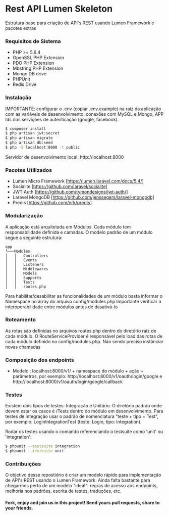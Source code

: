 # Rest API Lumen Skeleton
Estrutura base para criação de API's REST usando Lumen Framework e pacotes extras
 
### Requisitos de Sistema

- PHP >= 5.6.4
- OpenSSL PHP Extension
- PDO PHP Extension
- Mbstring PHP Extension
- Mongo DB drive
- PHPUnit
- Redis Drive

### Instalação

IMPORTANTE: configurar o .env (copiar .env.example) na raiz da aplicação com as variáveis de desenvolvimento: conexões com MySQL e Mongo, APP Ids dos servições de autenticação (google, facebook).

```sh
$ composer install
$ php artisan jwt:secret
$ php artisan migrate
$ php artisan db:seed
$ php -S localhost:8000 -t public
```

Servidor de desenvolvimento local: http://localhost:8000

### Pacotes Utilizados

- Lumen Micro Framework [https://lumen.laravel.com/docs/5.4/]
- Socialite [https://github.com/laravel/socialite]
- JWT Auth [https://github.com/tymondesigns/jwt-auth/]
- Laravel MongoDB [https://github.com/jenssegers/laravel-mongodb]
- Predis [https://github.com/nrk/predis]

### Modularização

A aplicação está arquitetada em Módulos. Cada módulo tem responsabilidade definida e
 camadas. O modelo padrão de um módulo segue a seguinte estrutura:
 
 ```
 app
 └───Modules
 │   │   Controllers
 │   │   Events
 │   │   Listeners
 │   │   Middlewares
 │   │   Models
 │   │   Supports
 │   │   Tests
 │   │   routes.php
 ```
 
Para habilitar/desabilitar as funcionalidades de um módulo basta informar o Namespace no array do arquivo config/modules.php
Importante verificar a interoperabilidade entre módulos antes de dasativá-lo
 
### Roteamento

As rotas são definidas no arquivos routes.php dentro do diretório raiz de cada módulo.
O RouteServiceProvider é responsável pelo load das rotas de cada módulo definido no config/modules.php. Não sendo preciso instânciar novas chamadas

### Composição dos endpoints

- Modelo : localhost:8000/v1/ + namespace do módulo + ação + parâmetros, 
por exemplo: http://localhost:8000/v1/oauth/login/google e http://localhost:8000/v1/oauth/login/google/callback

### Testes
Existem dois tipos de testes: Integração e Unitário. O diretório padrão onde devem estar os casos é /Tests dentro do módulo em desenvolvimento.
Para testes de integração usar o padrão de nomenclatura "teste + tipo + Test", por exemplo: LoginIntegrationTest (teste: Login, tipo: Integration).

Rodar os testes usando o comando referenciando o testsuite como 'unit' ou 'integration':
```sh
$ phpunit --testsuite integration
$ phpunit --testsuite unit
```

### Contribuições

O objetivo desse repostiório é criar um modelo rápido para implementação de API's REST usando o Lumen Framework. Ainda falta bastante para chegarmos perto de um modelo "ideal": regras de acesso aos endpoints, melhoria nos padrões, escrita de testes, traduções, etc.

#### Fork, enjoy and join us in this project! Send yours pull requests, share to your friends.